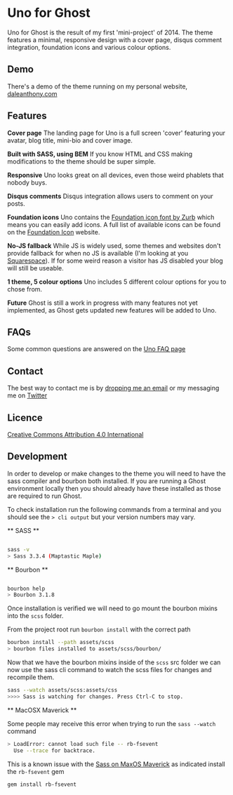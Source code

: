 # Uno for Ghost


Uno for Ghost is the result of my first 'mini-project' of 2014. The theme features a minimal, responsive design with a cover page, disqus comment integration, foundation icons and various colour options.


## Demo
There's a demo of the theme running on my personal website, [daleanthony.com](http://daleanthony.com)


## Features

**Cover page**
The landing page for Uno is a full screen 'cover' featuring your avatar, blog title, mini-bio and cover image.

**Built with SASS, using BEM**
If you know HTML and CSS making modifications to the theme should be super simple.

**Responsive**
Uno looks great on all devices, even those weird phablets that nobody buys.

**Disqus comments**
Disqus integration allows users to comment on your posts.

**Foundation icons**
Uno contains the [Foundation icon font by Zurb](http://zurb.com/playground/foundation-icon-fonts-3) which means you can easily add icons. A full list of available icons can be found on the [Foundation Icon](http://zurb.com/playground/foundation-icon-fonts-3) website.

**No-JS fallback**
While JS is widely used, some themes and websites don't provide fallback for when no JS is available (I'm looking at you [Squarespace](http://blog.squarespace.com/)). If for some weird reason a visitor has JS disabled your blog will still be useable.

**1 theme, 5 colour options**
Uno includes 5 different colour options for you to chose from.

**Future**
Ghost is still a work in progress with many features not yet implemented, as Ghost gets updated new features will be added to Uno.

## FAQs

Some common questions are answered on the [Uno FAQ page](http://daleanthony.com/uno-faq/)

## Contact

The best way to contact me is by [dropping me an email](dale@daleanthony.com) or my messaging me on [Twitter](https://twitter.com/daleanthony)

## Licence

[Creative Commons Attribution 4.0 International](http://creativecommons.org/licenses/by/4.0/)

## Development

In order to develop or make changes to the theme you will need to have the sass compiler and bourbon both installed.  If you are running a Ghost environment locally then you should already have these installed as those are required to run Ghost.

To check installation run the following commands from a terminal and you should see the `> cli output` but your version numbers may vary.

** SASS **
```bash

sass -v
> Sass 3.3.4 (Maptastic Maple)
```

** Bourbon **
```bash

bourbon help
> Bourbon 3.1.8
```

Once installation is verified we will need to go mount the bourbon mixins into the `scss` folder.

From the project root run `bourbon install` with the correct path
```bash
bourbon install --path assets/scss
> bourbon files installed to assets/scss/bourbon/
```

Now that we have the bourbon mixins inside of the `scss` src folder we can now use the sass cli command to watch the scss files for changes and recompile them.

```bash
sass --watch assets/scss:assets/css
>>>> Sass is watching for changes. Press Ctrl-C to stop.
```

** MacOSX Maverick **

Some people may receive this error when trying to run the `sass --watch` command

```bash
> LoadError: cannot load such file -- rb-fsevent
  Use --trace for backtrace.
```

This is a known issue with the [Sass on MaxOS Maverick](http://stackoverflow.com/questions/22413834/getting-error-when-using-command-line-for-sass-to-watch-files) as indicated install the `rb-fsevent` gem

```bash
gem install rb-fsevent
```


